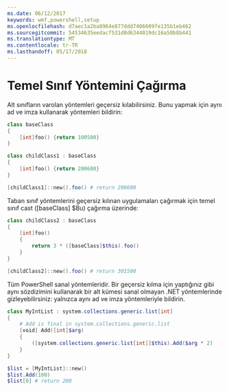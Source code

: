 ```yaml
---
ms.date: 06/12/2017
keywords: wmf,powershell,setup
ms.openlocfilehash: d7aec1a2ba8964e877ddd7406609fe135b1eb462
ms.sourcegitcommit: 54534635eedacf531d8d6344019dc16a50b8b441
ms.translationtype: MT
ms.contentlocale: tr-TR
ms.lasthandoff: 05/17/2018
---
```

# <a name="call-base-class-method"></a>Temel Sınıf Yöntemini Çağırma

Alt sınıfların varolan yöntemleri geçersiz kılabilirsiniz. Bunu yapmak için aynı ad ve imza kullanarak yöntemleri bildirin:

```powershell
class baseClass
{
    [int]foo() {return 100500}
}

class childClass1 : baseClass
{
    [int]foo() {return 200600}
}

[childClass1]::new().foo() # return 200600
```

Taban sınıf yöntemlerini geçersiz kılınan uygulamaları çağırmak için temel sınıf cast ([baseClass] $Bu) çağırma üzerinde:

```powershell
class childClass2 : baseClass
{
    [int]foo()
    {
        return 3 * ([baseClass]$this).foo()
    }
}

[childClass2]::new().foo() # return 301500
```

Tüm PowerShell sanal yöntemleridir. Bir geçersiz kılma için yaptığınız gibi aynı sözdizimini kullanarak bir alt kümesi sanal olmayan .NET yöntemlerinde gizleyebilirsiniz: yalnızca aynı ad ve imza yöntemleriyle bildirin.

```powershell
class MyIntList : system.collections.generic.list[int]
{
    # Add is final in system.collections.generic.list
    [void] Add([int]$arg)
    {
        ([system.collections.generic.list[int]]$this).Add($arg * 2)
    }
}

$list = [MyIntList]::new()
$list.Add(100)
$list[0] # return 200
```
